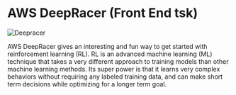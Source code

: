 # AWS DeepRacer (Front End tsk)


![Deepracer](https://user-images.githubusercontent.com/54362460/183915626-0df1cb32-8187-4476-a882-ef2dcbec8e01.png)


AWS DeepRacer gives an interesting and fun way to get started with reinforcement learning (RL). RL is an advanced machine learning (ML) technique that takes a very different approach to training models than other machine learning methods. Its super power is that it learns very complex behaviors without requiring any labeled training data, and can make short term decisions while optimizing for a longer term goal.
